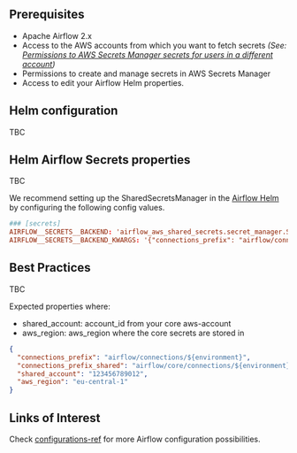 ## Prerequisites

- Apache Airflow 2.x
- Access to the AWS accounts from which you want to fetch secrets
  _(See: [Permissions to AWS Secrets Manager secrets for users in a different account](https://docs.aws.amazon.com/secretsmanager/latest/userguide/auth-and-access_examples_cross.html))_
- Permissions to create and manage secrets in AWS Secrets Manager
- Access to edit your Airflow Helm properties.

## Helm configuration

TBC

## Helm Airflow Secrets properties

TBC

We recommend setting up the SharedSecretsManager in
the [Airflow Helm](https://github.com/airflow-helm/charts/blob/main/charts/airflow/values.yaml) by configuring
the following config values.

```toml
### [secrets]
AIRFLOW__SECRETS__BACKEND: 'airflow_aws_shared_secrets.secret_manager.SharedSecretsManagerBackend'
AIRFLOW__SECRETS__BACKEND_KWARGS: '{"connections_prefix": "airflow/connections/${environment}", "connections_prefix_shared" : "airflow/core/connections/${environment}", "shared_account": "<my_core_aws_account_id>", "aws_region": "eu-central-1"}'
```


## Best Practices

TBC

Expected properties where:

- shared_account: account_id from your core aws-account
- aws_region: aws_region where the core secrets are stored in

```json
{
  "connections_prefix": "airflow/connections/${environment}",
  "connections_prefix_shared": "airflow/core/connections/${environment}",
  "shared_account": "123456789012",
  "aws_region": "eu-central-1"
}
```

## Links of Interest

Check [configurations-ref](https://airflow.apache.org/docs/apache-airflow/stable/configurations-ref.html) for more
Airflow configuration possibilities.
